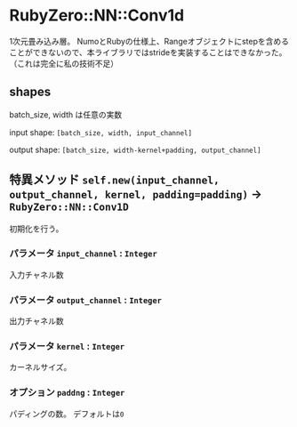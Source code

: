 # RubyZero::NN::Conv1d

1次元畳み込み層。
NumoとRubyの仕様上、Rangeオブジェクトにstepを含めることができないので、本ライブラリではstrideを実装することはできなかった。（これは完全に私の技術不足）

## shapes
batch_size, width は任意の実数

input shape: `[batch_size, width, input_channel]`

output shape: `[batch_size, width-kernel+padding, output_channel]`

## 特異メソッド `self.new(input_channel, output_channel, kernel, padding=padding)` -> `RubyZero::NN::Conv1D`
初期化を行う。

### パラメータ `input_channel` : `Integer`
入力チャネル数

### パラメータ `output_channel` : `Integer`
出力チャネル数

### パラメータ `kernel` : `Integer`
カーネルサイズ。

### オプション `paddng` : `Integer`
パディングの数。
デフォルトは`0`